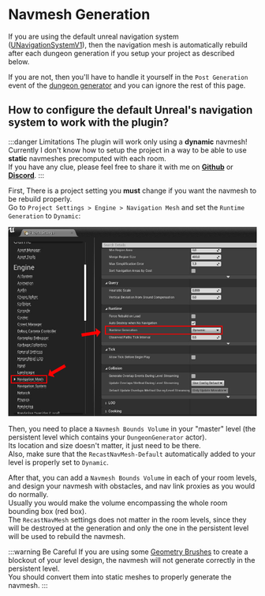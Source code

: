 # Navmesh Generation

If you are using the default unreal navigation system ([UNavigationSystemV1](https://docs.unrealengine.com/5.0/en-US/basic-navigation-in-unreal-engine/)), then the navigation mesh is automatically rebuild after each dungeon generation if you setup your project as described below.

If you are not, then you'll have to handle it yourself in the `Post Generation` event of the [dungeon generator](Dungeon-Generator.md) and you can ignore the rest of this page.

## How to configure the default Unreal's navigation system to work with the plugin?

:::danger Limitations
The plugin will work only using a **dynamic** navmesh!\
Currently I don't know how to setup the project in a way to be able to use **static** navmeshes precomputed with each room.\
If you have any clue, please feel free to share it with me on [**Github**](https://github.com/BenPyton/ProceduralDungeon/issues) or [**Discord**](https://discord.gg/YE2dPda2CC).
:::

First, There is a project setting you **must** change if you want the navmesh to be rebuild properly.\
Go to `Project Settings > Engine > Navigation Mesh` and set the `Runtime Generation` to `Dynamic`:

![](Images/NavMeshSettings.jpg)

Then, you need to place a `Navmesh Bounds Volume` in your "master" level (the persistent level which contains your `DungeonGenerator` actor).\
Its location and size doesn't matter, it just need to be there.\
Also, make sure that the `RecastNavMesh-Default` automatically added to your level is properly set to `Dynamic`.

After that, you can add a `Navmesh Bounds Volume` in each of your room levels, and design your navmesh with obstacles, and nav link proxies as you would do normally.\
Usually you would make the volume encompassing the whole room bounding box (red box).\
The `RecastNavMesh` settings does not matter in the room levels, since they will be destroyed at the generation and only the one in the persistent level will be used to rebuild the navmesh.

:::warning Be Careful
If you are using some [Geometry Brushes](Geometry-Brushes.md) to create a blockout of your level design, the navmesh will not generate correctly in the persistent level.\
You should convert them into static meshes to properly generate the navmesh.
:::
